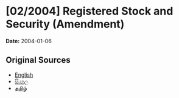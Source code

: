 # [02/2004] Registered Stock and Security (Amendment)

**Date:** 2004-01-06

## Original Sources

- [English](https://documents.gov.lk/view/acts/2004/1/02-2004_E.pdf)
- [සිංහල](https://documents.gov.lk/view/acts/2004/1/02-2004_S.pdf)
- [தமிழ்](https://documents.gov.lk/view/acts/2004/1/02-2004_T.pdf)
